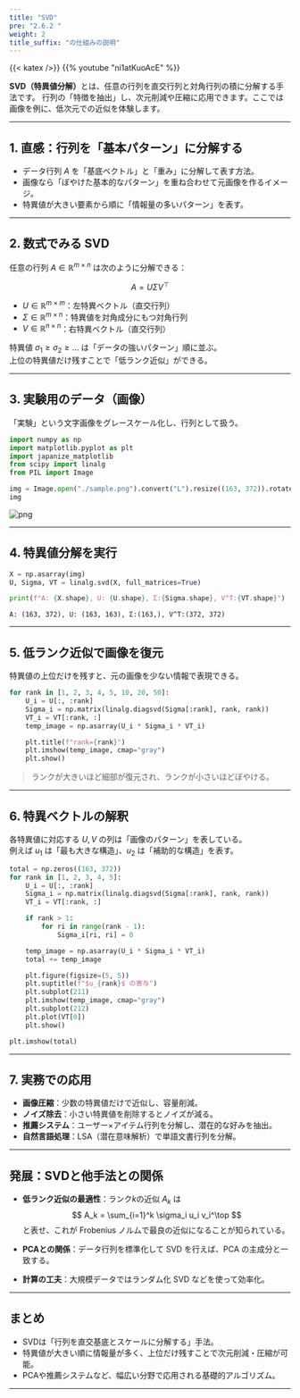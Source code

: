 ```yaml
---
title: "SVD"
pre: "2.6.2 "
weight: 2
title_suffix: "の仕組みの説明"
---
```


{{< katex />}}
{{% youtube "ni1atKuoAcE" %}}

<div class="pagetop-box">
    <p><b>SVD（特異値分解）</b>とは、任意の行列を直交行列と対角行列の積に分解する手法です。  
    行列の「特徴を抽出」し、次元削減や圧縮に応用できます。ここでは画像を例に、低次元での近似を体験します。</p>
</div>

---

## 1. 直感：行列を「基本パターン」に分解する
- データ行列 $A$ を「基底ベクトル」と「重み」に分解して表す方法。  
- 画像なら「ぼやけた基本的なパターン」を重ね合わせて元画像を作るイメージ。  
- 特異値が大きい要素から順に「情報量の多いパターン」を表す。

---

## 2. 数式でみる SVD

任意の行列 $A \in \mathbb{R}^{m \times n}$ は次のように分解できる：

$$
A = U \Sigma V^\top
$$

- $U \in \mathbb{R}^{m \times m}$：左特異ベクトル（直交行列）  
- $\Sigma \in \mathbb{R}^{m \times n}$：特異値を対角成分にもつ対角行列  
- $V \in \mathbb{R}^{n \times n}$：右特異ベクトル（直交行列）  

特異値 $\sigma_1 \ge \sigma_2 \ge \dots$ は「データの強いパターン」順に並ぶ。  
上位の特異値だけ残すことで「低ランク近似」ができる。

---

## 3. 実験用のデータ（画像）

「実験」という文字画像をグレースケール化し、行列として扱う。

```python
import numpy as np
import matplotlib.pyplot as plt
import japanize_matplotlib
from scipy import linalg
from PIL import Image

img = Image.open("./sample.png").convert("L").resize((163, 372)).rotate(90, expand=True)
img
```

![png](/images/basic/dimensionality_reduction/SVD_files/SVD_4_0.png)

---

## 4. 特異値分解を実行

```python
X = np.asarray(img)
U, Sigma, VT = linalg.svd(X, full_matrices=True)

print(f"A: {X.shape}, U: {U.shape}, Σ:{Sigma.shape}, V^T:{VT.shape}")
```

    A: (163, 372), U: (163, 163), Σ:(163,), V^T:(372, 372)

---

## 5. 低ランク近似で画像を復元

特異値の上位だけを残すと、元の画像を少ない情報で表現できる。

```python
for rank in [1, 2, 3, 4, 5, 10, 20, 50]:
    U_i = U[:, :rank]
    Sigma_i = np.matrix(linalg.diagsvd(Sigma[:rank], rank, rank))
    VT_i = VT[:rank, :]
    temp_image = np.asarray(U_i * Sigma_i * VT_i)

    plt.title(f"rank={rank}")
    plt.imshow(temp_image, cmap="gray")
    plt.show()
```

> ランクが大きいほど細部が復元され、ランクが小さいほどぼやける。

---

## 6. 特異ベクトルの解釈

各特異値に対応する $U, V$ の列は「画像のパターン」を表している。  
例えば $u_1$ は「最も大きな構造」、$u_2$ は「補助的な構造」を表す。

```python
total = np.zeros((163, 372))
for rank in [1, 2, 3, 4, 5]:
    U_i = U[:, :rank]
    Sigma_i = np.matrix(linalg.diagsvd(Sigma[:rank], rank, rank))
    VT_i = VT[:rank, :]

    if rank > 1:
        for ri in range(rank - 1):
            Sigma_i[ri, ri] = 0

    temp_image = np.asarray(U_i * Sigma_i * VT_i)
    total += temp_image

    plt.figure(figsize=(5, 5))
    plt.suptitle(f"$u_{rank}$ の寄与")
    plt.subplot(211)
    plt.imshow(temp_image, cmap="gray")
    plt.subplot(212)
    plt.plot(VT[0])
    plt.show()

plt.imshow(total)
```

---

## 7. 実務での応用
- **画像圧縮**：少数の特異値だけで近似し、容量削減。  
- **ノイズ除去**：小さい特異値を削除するとノイズが減る。  
- **推薦システム**：ユーザー×アイテム行列を分解し、潜在的な好みを抽出。  
- **自然言語処理**：LSA（潜在意味解析）で単語文書行列を分解。  

---

## 発展：SVDと他手法との関係
- **低ランク近似の最適性**：ランク$k$の近似 $A_k$ は
  $$
  A_k = \sum_{i=1}^k \sigma_i u_i v_i^\top
  $$
  と表せ、これが Frobenius ノルムで最良の近似になることが知られている。  

- **PCAとの関係**：データ行列を標準化して SVD を行えば、PCA の主成分と一致する。  

- **計算の工夫**：大規模データではランダム化 SVD などを使って効率化。  

---

## まとめ
- SVDは「行列を直交基底とスケールに分解する」手法。  
- 特異値が大きい順に情報量が多く、上位だけ残すことで次元削減・圧縮が可能。  
- PCAや推薦システムなど、幅広い分野で応用される基礎的アルゴリズム。  

---
